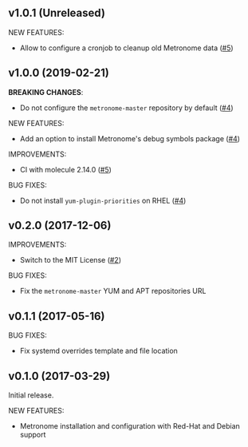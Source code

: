 ## v1.0.1 (Unreleased)

NEW FEATURES:
- Allow to configure a cronjob to cleanup old Metronome data ([\#5](https://github.com/PowerDNS/metronome-ansible/pull/5))

## v1.0.0 (2019-02-21)

__BREAKING CHANGES__:
- Do not configure the `metronome-master` repository by default ([\#4](https://github.com/PowerDNS/metronome-ansible/pull/4))

NEW FEATURES:
- Add an option to install Metronome's debug symbols package ([\#4](https://github.com/PowerDNS/metronome-ansible/pull/4))

IMPROVEMENTS:
- CI with molecule 2.14.0 ([\#5](https://github.com/PowerDNS/metronome-ansible/pull/5))

BUG FIXES:
- Do not install `yum-plugin-priorities` on RHEL ([\#4](https://github.com/PowerDNS/metronome-ansible/pull/4))

## v0.2.0 (2017-12-06)

IMPROVEMENTS:
- Switch to the MIT License ([\#2](https://github.com/PowerDNS/dnsdist-ansible/pull/2))

BUG FIXES:
- Fix the `metronome-master` YUM and APT repositories URL

## v0.1.1 (2017-05-16)

BUG FIXES:
- Fix systemd overrides template and file location

## v0.1.0 (2017-03-29)

Initial release.

NEW FEATURES:
- Metronome installation and configuration with Red-Hat and Debian support
